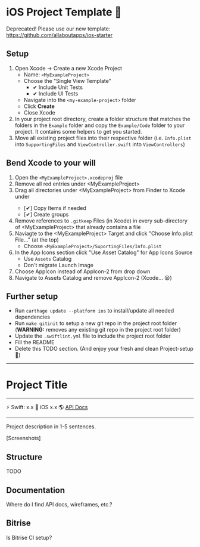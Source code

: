# iOS Project Template 📱

Deprecated! Please use our new template: https://github.com/allaboutapps/ios-starter

## Setup

1. Open Xcode -> Create a new Xcode Project
	* Name: `<MyExampleProject>`
	* Choose the "Single View Template"
		* ✔ Include Unit Tests
		* ✔ Include UI Tests
	* Navigate into the `<my-example-project>` folder
	* Click **Create**
	* Close Xcode
1. In your project root directory, create a folder structure that matches the folders in the `Example` folder and copy the `Example/Code` folder to your project. It contains some helpers to get you started.
1. Move all existing project files into their respective folder (i.e. `Info.plist` into `SupportingFiles` and `ViewController.swift` into `ViewControllers`)

## Bend Xcode to your will

1. Open the `<MyExampleProject>.xcodeproj` file
2. Remove all red entries under \<MyExampleProject>
3. Drag all directories under \<MyExampleProject> from Finder to Xcode under <MyExampleProject>
	* [✔] Copy Items if needed
	* [✔] Create groups
4. Remove references to `.gitkeep` Files (in Xcode) in every sub-directory of \<MyExampleProject> that already contains a file
5. Naviagte to the \<MyExampleProject> Target and click "Choose Info.plist File..." (at the top)
	* Choose `<MyExampleProject>/SuportingFiles/Info.plist`
6. In the App Icons section click "Use Asset Catalog" for App Icons Source
	* Use `Assets` Catalog
	* Don't migrate Launch Image
7. Choose AppIcon instead of AppIcon-2 from drop down
8. Navigate to Assets Catalog and remove AppIcon-2 (Xcode... 😫)

## Further setup
* Run `carthage update --platform ios` to install/update all needed dependencies
* Run `make gitinit` to setup a new git repo in the project root folder (**WARNING:** removes any existing git repo in the project root folder)
* Update the `.swiftlint.yml` file to include the project root folder 
* Fill the README
* Delete this TODO section. (And enjoy your fresh and clean Project-setup 🙌)

--------


# Project Title

---

⚡️ Swift: x.x 📱 iOS x.x 🌎 [API Docs](http://linktoswaggerdocs)

---

Project description in 1-5 sentences.

[Screenshots]

## Structure

TODO

## Documentation

Where do I find API docs, wireframes, etc.?

## Bitrise

Is Bitrise CI setup?
